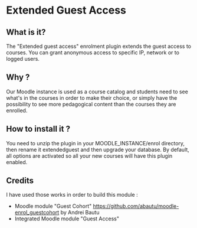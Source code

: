 # Extended Guest Access

## What is it?
The "Extended guest access" enrolment plugin extends the guest access to courses. You can grant anonymous access to specific IP, network or to logged users.

## Why ?
Our Moodle instance is used as a course catalog and students need to see what's in the courses in order to make their choice, or simply have the possibility to see more pedagogical content than the courses they are enrolled.

## How to install it ?
You need to unzip the plugin in your MOODLE_INSTANCE/enrol directory, then rename it extendedguest and then upgrade your database.
By default, all options are activated so all your new courses will have this plugin enabled.

## Credits
I have used those works in order to build this module :
- Moodle module "Guest Cohort" https://github.com/abautu/moodle-enrol_guestcohort by Andrei Bautu
- Integrated Moodle module "Guest Access"
